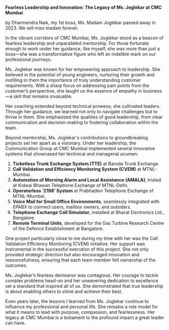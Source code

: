 **Fearless Leadership and Innovation: The Legacy of Ms. Joglekar at CMC Mumbai** 

by Dharmendra Naik, my 1st boss, Ms. Madam Joglekar passed away in 2023. We will miss madam forever. 

In the vibrant corridors of CMC Mumbai, Ms. Joglekar stood as a beacon of fearless leadership and unparalleled mentorship. For those fortunate enough to work under her guidance, like myself, she was more than just a boss—she was a transformative figure who left an indelible mark on our professional journeys.

Ms. Joglekar was known for her empowering approach to leadership. She believed in the potential of young engineers, nurturing their growth and instilling in them the importance of truly understanding customer requirements. With a sharp focus on addressing pain points from the customer’s perspective, she taught us the essence of empathy in business—a skill that remains invaluable.

Her coaching extended beyond technical prowess; she cultivated leaders. Through her guidance, we learned not only to navigate challenges but to thrive in them. She emphasized the qualities of good leadership, from clear communication and decision-making to fostering collaboration within the team.

Beyond mentorship, Ms. Joglekar's contributions to groundbreaking projects set her apart as a visionary. Under her leadership, the Communication Group at CMC Mumbai implemented several innovative systems that showcased her technical and managerial acumen:

1. **Ticketless Trunk Exchange System (TTE)** at Baroda Trunk Exchange.
2. **Call Validation and Efficiency Monitoring System (CVEM)** at MTNL-Mumbai.
3. **Automation of Morning Alarm and Local Assistance (AMALA)**, trialed at Kidwai Bhawan Telephone Exchange of MTNL-Delhi.
4. **Operatorless ‘2198’ System** at Prabhadevi Telephone Exchange of MTNL-Mumbai.
5. **Voice Mail for Small Office Environments**, seamlessly integrated with EPABX to connect users, mailbox owners, and outsiders.
6. **Telephone Exchange Call Simulator**, installed at Bharat Electronics Ltd., Bangalore.
7. **Remote Terminal Units**, developed for the Gas Turbine Research Centre of the Defence Establishment at Bangalore.

One project particularly close to me during my time with her was the Call Validation Efficiency Monitoring (CVEM) initiative. Her support was instrumental in the successful execution of this project. She not only provided strategic direction but also encouraged innovation and resourcefulness, ensuring that each team member felt ownership of the outcomes.

Ms. Joglekar’s fearless demeanor was contagious. Her courage to tackle complex problems head-on and her unwavering dedication to excellence set a standard that inspired all of us. She demonstrated that true leadership is about enabling others to shine and achieve their best.

Even years later, the lessons I learned from Ms. Joglekar continue to influence my professional and personal life. She remains a role model for what it means to lead with purpose, compassion, and fearlessness. Her legacy at CMC Mumbai is a testament to the profound impact a great leader can have.
